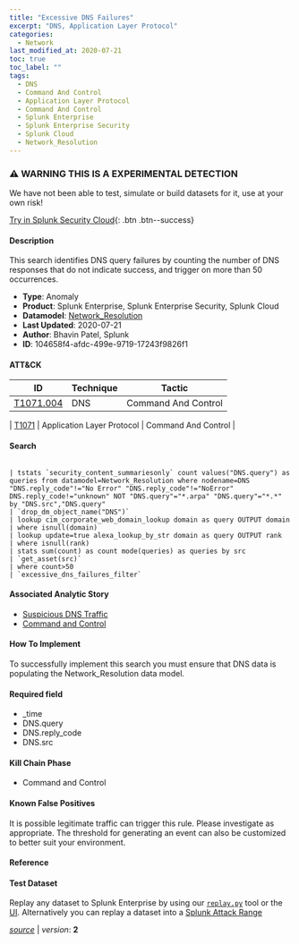 ```yaml
---
title: "Excessive DNS Failures"
excerpt: "DNS, Application Layer Protocol"
categories:
  - Network
last_modified_at: 2020-07-21
toc: true
toc_label: ""
tags:
  - DNS
  - Command And Control
  - Application Layer Protocol
  - Command And Control
  - Splunk Enterprise
  - Splunk Enterprise Security
  - Splunk Cloud
  - Network_Resolution
---
```


### ⚠️ WARNING THIS IS A EXPERIMENTAL DETECTION
We have not been able to test, simulate or build datasets for it, use at your own risk!


[Try in Splunk Security Cloud](https://www.splunk.com/en_us/cyber-security.html){: .btn .btn--success}

#### Description

This search identifies DNS query failures by counting the number of DNS responses that do not indicate success, and trigger on more than 50 occurrences.

- **Type**: Anomaly
- **Product**: Splunk Enterprise, Splunk Enterprise Security, Splunk Cloud
- **Datamodel**: [Network_Resolution](https://docs.splunk.com/Documentation/CIM/latest/User/NetworkResolution)
- **Last Updated**: 2020-07-21
- **Author**: Bhavin Patel, Splunk
- **ID**: 104658f4-afdc-499e-9719-17243f9826f1


#### ATT&CK

| ID          | Technique   | Tactic         |
| ----------- | ----------- |--------------- |
| [T1071.004](https://attack.mitre.org/techniques/T1071/004/) | DNS | Command And Control |



| [T1071](https://attack.mitre.org/techniques/T1071/) | Application Layer Protocol | Command And Control |





#### Search

```

| tstats `security_content_summariesonly` count values("DNS.query") as queries from datamodel=Network_Resolution where nodename=DNS "DNS.reply_code"!="No Error" "DNS.reply_code"!="NoError" DNS.reply_code!="unknown" NOT "DNS.query"="*.arpa" "DNS.query"="*.*" by "DNS.src","DNS.query"
| `drop_dm_object_name("DNS")`
| lookup cim_corporate_web_domain_lookup domain as query OUTPUT domain
| where isnull(domain)
| lookup update=true alexa_lookup_by_str domain as query OUTPUT rank
| where isnull(rank)
| stats sum(count) as count mode(queries) as queries by src
| `get_asset(src)`
| where count>50 
| `excessive_dns_failures_filter`
```

#### Associated Analytic Story
* [Suspicious DNS Traffic](/stories/suspicious_dns_traffic)
* [Command and Control](/stories/command_and_control)


#### How To Implement
To successfully implement this search you must ensure that DNS data is populating the Network_Resolution data model.

#### Required field
* _time
* DNS.query
* DNS.reply_code
* DNS.src


#### Kill Chain Phase
* Command and Control


#### Known False Positives
It is possible legitimate traffic can trigger this rule. Please investigate as appropriate. The threshold for generating an event can also be customized to better suit your environment.





#### Reference


#### Test Dataset
Replay any dataset to Splunk Enterprise by using our [`replay.py`](https://github.com/splunk/attack_data#using-replaypy) tool or the [UI](https://github.com/splunk/attack_data#using-ui).
Alternatively you can replay a dataset into a [Splunk Attack Range](https://github.com/splunk/attack_range#replay-dumps-into-attack-range-splunk-server)



[*source*](https://github.com/splunk/security_content/tree/develop/detections/experimental/network/excessive_dns_failures.yml) \| *version*: **2**